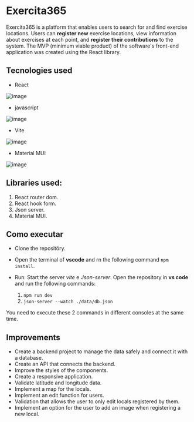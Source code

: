 # Exercita365

Exercita365 is a platform that enables users to search for and find exercise locations. Users can **register new** exercise locations, view information about exercises at each point, and **register their contributions** to the system. The MVP (minimum viable product) of the software's front-end application was created using the React library.

## Tecnologies used
- React
  
![image](https://github.com/frankosorio4/exercita365/assets/141787907/e897ed9b-5731-4394-be1f-f9e264b03f25)

- javascript

![image](https://github.com/frankosorio4/exercita365/assets/141787907/31ebbf41-3abd-4ea6-b1e9-89c024305c59)

- Vite

![image](https://github.com/frankosorio4/exercita365/assets/141787907/fcd22b89-54f1-4083-bbd6-da4b4e564caf)

- Material MUI

![image](https://github.com/frankosorio4/exercita365/assets/141787907/04207da9-136c-4cf3-ad4a-ad377ca0b527)

## Libraries used:
  1. React router dom. <!--```npm install react-router-dom```-->
  4. React hook form. <!--```npm install react-hook-form```-->
  5. Json server. <!--```npm install -g json-server```-->
  6. Material MUI. <!--```npm install @mui/material @emotion/react @emotion/styled```-->

## Como executar
  - Clone the repositóry.

  - Open the terminal of **vscode** and rn the following command ```npm install```.

  - Run:
  Start the server *vite* e *Json-server*. Open the repository in **vs code** and run the following commands:
    1. ```npm run dev```
    2. ```json-server --watch ./data/db.json```
  
  You need to execute these 2 commands in different consoles at the same time.
     
## Improvements

- Create a backend project to manage the data safely and connect it with a database.
- Create an API that connects the backend.
- Improve the styles of the components.
- Create a responsive application.
- Validate latitude and longitude data.
- Implement a map for the locals.
- Implement an edit function for users.
- Validation that allows the user to only edit locals registered by them.
- Implement an option for the user to add an image when registering a new local.

<!-- # Exercita365
O Exercita365 é uma plataforma que facilita o **gerenciamento** de exercícios e locais para atividades físicas serem praticadas. Os usuários podem **cadastrar novos locais** de exercícios, visualizar informações sobre os exercícios em cada ponto **registrar suas próprias contribuições** para o sistema. Foi ciado o MVP (Minimum Viable Product) da aplicação Front-End do software, utilizando a biblioteca React.

## Tecnologias utilizadas
- React
  
![image](https://github.com/frankosorio4/exercita365/assets/141787907/e897ed9b-5731-4394-be1f-f9e264b03f25)

- js

![image](https://github.com/frankosorio4/exercita365/assets/141787907/31ebbf41-3abd-4ea6-b1e9-89c024305c59)

- Vite

![image](https://github.com/frankosorio4/exercita365/assets/141787907/fcd22b89-54f1-4083-bbd6-da4b4e564caf)

- Material MUI

![image](https://github.com/frankosorio4/exercita365/assets/141787907/04207da9-136c-4cf3-ad4a-ad377ca0b527)

## Como executar

- Clone o repositório.

- Abra o terminal no repositório descarregado e instale as seguintes bibliotecas:
  1. ```npm install```
  2. ```npm install react-router-dom```
  3. ```npm install react-hook-form```
  4. ```npm install -g json-server```
  5. ```npm install @mui/material @emotion/react @emotion/styled```

- Para iniciar:
  
  Iniciar os servidores *vite* e *Json-server*. Abra o repositório no VScode e no terminal dele inicie os comandos:
  1. ```npm run dev```
  2. ```json-server --watch ./data/db.json```

  Tem que executar cada comando em terminais diferentes.
     
## Melhorias

Este repositório é de uma App que tem o esquema básico de gestionar Locais para exercitar-se. Por isso tem coisas que podem ser melhoradas.
- Criar uma API que faça a conexão com um banco de dados.
- Implementar uma melhor forma de validação de dados y segurança.
- Melhorar os estilos dos componentes e das páginas, em geral.
- Implementar responsividade para telefones y tablets.
- Fazer validação dos de Latitude y Longitude no cadastro dos locais.
- Implementação do mapa para la ubicação dos locais.
- Implementação da função de editar usuário.
- Validação para que o usuário só possa editar os locais cadastrados por ele.
- Opção para o usuário colocar uma imagem do local a cadastrar.

## Descriçao do projeto

https://drive.google.com/file/d/1vhuXI9PCjgIG2G49F9NZlm9vAt8sGwj3/view -->

